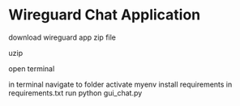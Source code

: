 # Wireguard Chat Application

download wireguard app zip file 

uzip 

open terminal

in terminal 
  navigate to folder 
  activate myenv 
  install requirements in requirements.txt 
  run python gui_chat.py
  

